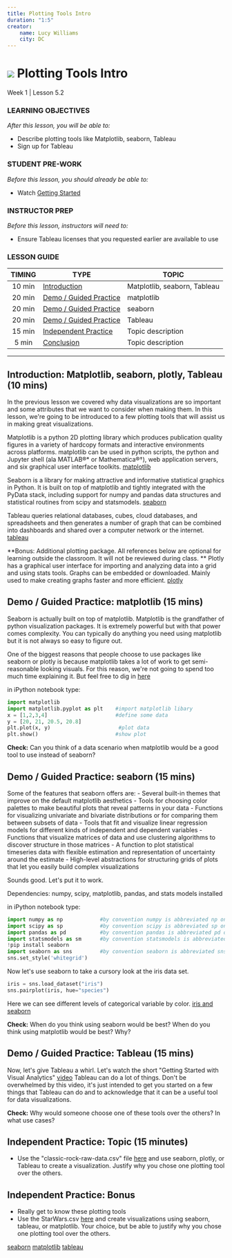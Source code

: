 ```yaml
---
title: Plotting Tools Intro
duration: "1:5"
creator:
    name: Lucy Williams
    city: DC
---
```



# ![](https://ga-dash.s3.amazonaws.com/production/assets/logo-9f88ae6c9c3871690e33280fcf557f33.png) Plotting Tools Intro
Week 1 | Lesson 5.2

### LEARNING OBJECTIVES
*After this lesson, you will be able to:*
- Describe plotting tools like Matplotlib, seaborn, Tableau
- Sign up for Tableau

### STUDENT PRE-WORK
*Before this lesson, you should already be able to:*
- Watch [Getting Started](http://www.tableau.com/learn/training)

### INSTRUCTOR PREP
*Before this lesson, instructors will need to:*
- Ensure Tableau licenses that you requested earlier are available to use

### LESSON GUIDE
| TIMING  | TYPE  | TOPIC  |
|:-:|---|---|
| 10 min  | [Introduction](#introduction)   | Matplotlib, seaborn, Tableau  |
| 20 min  | [Demo / Guided Practice](#demo)  | matplotlib  |
| 20 min  | [Demo / Guided Practice](#demo)  | seaborn  |
| 20 min  | [Demo / Guided Practice](#demo)  | Tableau  |
| 15 min  | [Independent Practice](#ind-practice)  | Topic description  |
| 5 min  | [Conclusion](#conclusion)  | Topic description  |

---

<a name="Matplotlib, seaborn, plotly, Tableau"></a>
## Introduction: Matplotlib, seaborn, plotly, Tableau (10 mins)

In the previous lesson we covered why data visualizations are so important and some
attributes that we want to consider when making them. In this lesson,
we're going to be introduced to a few plotting tools that will assist us in
making great visualizations.

Matplotlib is a python 2D plotting library which produces publication
quality figures in a variety of hardcopy formats and interactive environments
across platforms. matplotlib can be used in python scripts, the python
and Jupyter shell (ala MATLAB®* or Mathematica®†), web application servers,
and six graphical user interface toolkits.
[matplotlib](http://matplotlib.org/)

Seaborn is a library for making attractive and informative statistical
graphics in Python. It is built on top of matplotlib and tightly
integrated with the PyData stack, including support for numpy and
pandas data structures and statistical routines from scipy and statsmodels.
[seaborn](https://stanford.edu/~mwaskom/software/seaborn/introduction.html)

Tableau queries relational databases, cubes, cloud databases, and spreadsheets
and then generates a number of graph that can be combined into dashboards
and shared over a computer network or the internet.
[tableau](https://en.wikipedia.org/wiki/Tableau_Software)

**Bonus: Additional plotting package. All references below are optional for learning
outside the classroom. It will not be reviewed during class.
** Plotly has a graphical user interface for importing and analyzing data into a
grid and using stats tools. Graphs can be embedded or downloaded. Mainly used to
make creating graphs faster and more efficient.
[plotly](https://en.wikipedia.org/wiki/Plotly)

<a name="matplotlib"></a>
## Demo / Guided Practice: matplotlib (15 mins)

Seaborn is actually built on top of matplotlib. Matplotlib is the grandfather of python
visualization packages. It is extremely powerful but with that power comes complexity.
You can typically do anything you need using matplotlib but it is not always so easy to figure out.

One of the biggest reasons that people choose to use packages like seaborn or plotly is because matplotlib takes a lot of work to get semi-reasonable looking visuals. For this reason, we're not going to spend too much time explaining it. But feel free to dig in
[here](http://matplotlib.org/)

in iPython notebook type:
```Python
import matplotlib
import matplotlib.pyplot as plt    #import matplotlib libary
x = [1,2,3,4]                      #define some data
y = [20, 21, 20.5, 20.8]
plt.plot(x, y)                      #plot data
plt.show()                         #show plot
```

**Check:** Can you think of a data scenario when matplotlib would be a good tool to use
instead of seaborn?


<a name="seaborn"></a>
## Demo / Guided Practice: seaborn (15 mins)

Some of the features that seaborn offers are:
    - Several built-in themes that improve on the default matplotlib
    aesthetics
    - Tools for choosing color palettes to make beautiful plots that reveal
    patterns in your data
    - Functions for visualizing univariate and bivariate distributions or
    for comparing them between subsets of data
    - Tools that fit and visualize linear regression models for different
    kinds of independent and dependent variables
    - Functions that visualize matrices of data and use clustering algorithms
    to discover structure in those matrices
    - A function to plot statistical timeseries data with flexible estimation
    and representation of uncertainty around the estimate
    - High-level abstractions for structuring grids of plots that let you
    easily build complex visualizations

Sounds good. Let's put it to work.

Dependencies:
numpy, scipy, matplotlib, pandas, and stats models installed

in iPython notebook type:
```Python
import numpy as np            #by convention numpy is abbreviated np on import
import scipy as sp            #by convention scipy is abbreviated sp on import
import pandas as pd           #by convention pandas is abbreviated pd on import
import statsmodels as sm      #by convention statsmodels is abbreviated sm on import
!pip install seaborn
import seaborn as sns         #by convention seaborn is abbreviated sns on import
sns.set_style('whitegrid')
```

Now let's use seaborn to take a cursory look at the iris data set.

```Python
iris = sns.load_dataset("iris")
sns.pairplot(iris, hue="species")
```

Here we can see different levels of categorical variable by color.
[iris and seaborn](https://stanford.edu/~mwaskom/software/seaborn/generated/seaborn.pairplot.html)

**Check:** When do you think using seaborn would be best? When do you think
using matplotlib would be best? Why?


<a name="Tableau"></a>
## Demo / Guided Practice: Tableau (15 mins)
Now, let's give Tableau a whirl. Let's watch the short "Getting Started with Visual Analytics"
[video](http://www.tableau.com/learn/tutorials/on-demand/getting-started-visual-analytics)
Tableau can do a lot of things. Don't be overwhelmed by this video, it's just intended to
get you started on a few things that Tableau can do and to acknowledge that it can be
a useful tool for data visualizations.

**Check:** Why would someone choose one of these tools over the others? In what use cases?


<a name="ind-practice"></a>
## Independent Practice: Topic (15 minutes)
- Use the "classic-rock-raw-data.csv" file [here](https://github.com/fivethirtyeight/data) and use seaborn, plotly, or Tableau to create a visualization. Justify why you chose one plotting tool over the others.


<a name="Bonus"></a>
## Independent Practice: Bonus
- Really get to know these plotting tools
- Use the StarWars.csv [here](https://github.com/fivethirtyeight/data/tree/master/star-wars-survey)
and create visualizations using seaborn, tableau, or matplotlib. Your choice, but
be able to justify why you chose one plotting tool over the others.

[seaborn](https://stanford.edu/~mwaskom/software/seaborn/)
[matplotlib](http://matplotlib.org/)
[tableau](http://www.tableau.com/)
